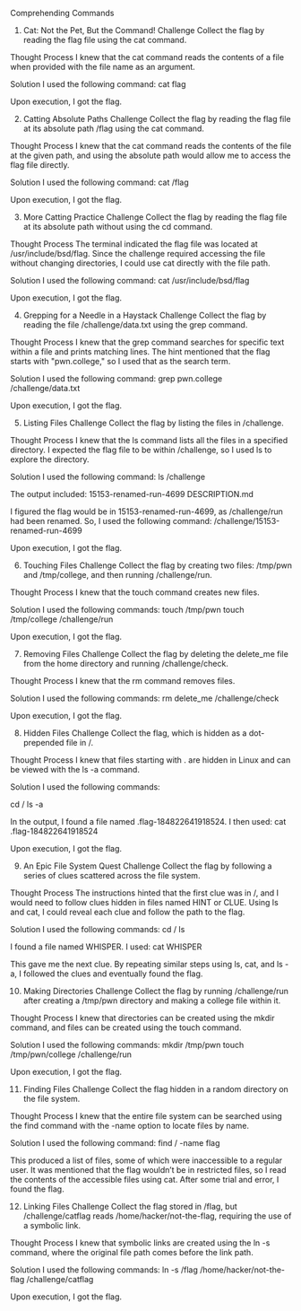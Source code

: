 Comprehending Commands
1. Cat: Not the Pet, But the Command!
Challenge
Collect the flag by reading the flag file using the cat command.

Thought Process
I knew that the cat command reads the contents of a file when provided with the file name as an argument.

Solution
I used the following command:
cat flag

Upon execution, I got the flag.

2. Catting Absolute Paths
Challenge
Collect the flag by reading the flag file at its absolute path /flag using the cat command.

Thought Process
I knew that the cat command reads the contents of the file at the given path, and using the absolute path would allow me to access the flag file directly.

Solution
I used the following command:
cat /flag

Upon execution, I got the flag.


3. More Catting Practice
Challenge
Collect the flag by reading the flag file at its absolute path without using the cd command.

Thought Process
The terminal indicated the flag file was located at /usr/include/bsd/flag. Since the challenge required accessing the file without changing directories, I could use cat directly with the file path.

Solution
I used the following command:
cat /usr/include/bsd/flag


Upon execution, I got the flag.

4. Grepping for a Needle in a Haystack
Challenge
Collect the flag by reading the file /challenge/data.txt using the grep command.

Thought Process
I knew that the grep command searches for specific text within a file and prints matching lines. The hint mentioned that the flag starts with "pwn.college," so I used that as the search term.

Solution
I used the following command:
grep pwn.college /challenge/data.txt


Upon execution, I got the flag.


5. Listing Files
Challenge
Collect the flag by listing the files in /challenge.

Thought Process
I knew that the ls command lists all the files in a specified directory. I expected the flag file to be within /challenge, so I used ls to explore the directory.

Solution
I used the following command:
ls /challenge

The output included:
15153-renamed-run-4699 DESCRIPTION.md

I figured the flag would be in 15153-renamed-run-4699, as /challenge/run had been renamed. So, I used the following command:
/challenge/15153-renamed-run-4699


Upon execution, I got the flag.


6. Touching Files
Challenge
Collect the flag by creating two files: /tmp/pwn and /tmp/college, and then running /challenge/run.

Thought Process
I knew that the touch command creates new files.

Solution
I used the following commands:
touch /tmp/pwn
touch /tmp/college
/challenge/run


Upon execution, I got the flag.

7. Removing Files
Challenge
Collect the flag by deleting the delete_me file from the home directory and running /challenge/check.

Thought Process
I knew that the rm command removes files.

Solution
I used the following commands:
rm delete_me
/challenge/check

Upon execution, I got the flag.

8. Hidden Files
Challenge
Collect the flag, which is hidden as a dot-prepended file in /.

Thought Process
I knew that files starting with . are hidden in Linux and can be viewed with the ls -a command.

Solution
I used the following commands:

cd /
ls -a

In the output, I found a file named .flag-184822641918524. I then used:
cat .flag-184822641918524

Upon execution, I got the flag.

9. An Epic File System Quest
Challenge
Collect the flag by following a series of clues scattered across the file system.

Thought Process
The instructions hinted that the first clue was in /, and I would need to follow clues hidden in files named HINT or CLUE. Using ls and cat, I could reveal each clue and follow the path to the flag.

Solution
I used the following commands:
cd /
ls

I found a file named WHISPER. I used:
cat WHISPER

This gave me the next clue. By repeating similar steps using ls, cat, and ls -a, I followed the clues and eventually found the flag.

10. Making Directories
Challenge
Collect the flag by running /challenge/run after creating a /tmp/pwn directory and making a college file within it.

Thought Process
I knew that directories can be created using the mkdir command, and files can be created using the touch command.

Solution
I used the following commands:
mkdir /tmp/pwn
touch /tmp/pwn/college
/challenge/run

Upon execution, I got the flag.

11. Finding Files
Challenge
Collect the flag hidden in a random directory on the file system.

Thought Process
I knew that the entire file system can be searched using the find command with the -name option to locate files by name.

Solution
I used the following command:
find / -name flag


This produced a list of files, some of which were inaccessible to a regular user. It was mentioned that the flag wouldn’t be in restricted files, so I read the contents of the accessible files using cat. After some trial and error, I found the flag.

12. Linking Files
Challenge
Collect the flag stored in /flag, but /challenge/catflag reads /home/hacker/not-the-flag, requiring the use of a symbolic link.

Thought Process
I knew that symbolic links are created using the ln -s command, where the original file path comes before the link path.

Solution
I used the following commands:
ln -s /flag /home/hacker/not-the-flag
/challenge/catflag


Upon execution, I got the flag.



